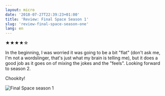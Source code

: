 ```yaml
---
layout: micro
date: '2018-07-27T22:39:23+01:00'
title: 'Review: Final Space Season 1'
slug: 'review-final-space-season-one'
lang: en
---
```

★★★★☆ 

In the beginning, I was worried it was going to be a bit "flat" (don't ask me, I'm not a wordslinger, that's just what my brain is telling me), but it does a good job as it goes on of mixing the jokes and the "feels". Looking forward to season 2.

Chookity!

![Final Space season 1](https://rdwy.org/assets/images/2018-07-27/final-space-season-1.jpeg)
